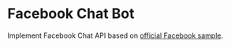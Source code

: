 # Facebook Chat Bot

Implement Facebook Chat API based on [official Facebook sample](https://developers.facebook.com/docs/chat/).